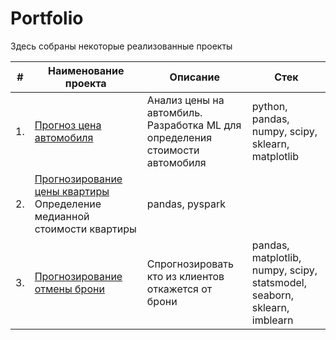 # Portfolio

Здесь собраны некоторые реализованные проекты

| #    | Наименование проекта                | Описание                                                     | Стек                                                         |
| ---- | ------------------------------------------------------------ | ------------------------------------------------------------ | ------------------------------------------------------------ |
| 1.   | [Прогноз цена автомобиля](https://github.com/BudanovNikolay/Portfolio/tree/master/car_price) | Анализ цены на автомбиль. <br/> Разработка ML для <br/>определения стоимости автомобиля| python, pandas, numpy, scipy, sklearn, matplotlib       |
| 2.   | [Прогнозирование цены квартиры](https://github.com/BudanovNikolay/Portfolio/tree/master/flats_price) Определение медианной стоимости квартиры | pandas, pyspark|
| 3.   | [Прогнозирование отмены брони](https://github.com/BudanovNikolay/Portfolio/tree/master/hotel) |Спрогнозировать кто из клиентов откажется от брони | pandas, matplotlib, numpy, scipy, statsmodel, seaborn, sklearn, imblearn|

